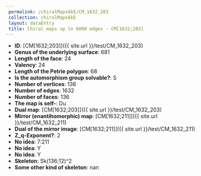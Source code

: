 ```yaml
--- 
 permalink: /chiralMaps6kE/CM_1632_203 
 collection: chiralMaps6kE
 layout: dataEntry
 title: Chiral maps up to 6000 edges - CM[1632;203]
---
```


- **ID**: [CM[1632;203]]({{ site.url }}/test/CM_1632_203)
- **Genus of the underlying surface**: 681
- **Length of the face**: 24
- **Valency**: 24
- **Length of the Petrie polygon**: 68
- **Is the automorphism group solvable?**: S
- **Number of vertices**: 136
- **Number of edges**: 1632
- **Number of faces**: 136
- **The map is self-**: Du
- **Dual map**: [CM[1632;203]]({{ site.url }}/test/CM_1632_203)
- **Mirror (enantihomorphic) map**: [CM[1632;211]]({{ site.url }}/test/CM_1632_211)
- **Dual of the mirror image**: [CM[1632;211]]({{ site.url }}/test/CM_1632_211)
- **Z_q-Exponent?**: 2
- **No idea**:  7:211
- **No idea**: Y
- **No idea**: Y
- **Skeleton**: Sk(136;12)^2
- **Some other kind of skeleton**: nan
